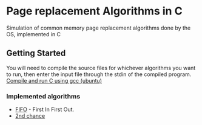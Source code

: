 # Page replacement Algorithms in C

Simulation of common memory page replacement algorithms done by the OS, implemented in C

## Getting Started

You will need to compile the source files for whichever algorithms you want to run, then enter the input file through the stdin of the compiled program.
[Compile and run C using gcc (ubuntu)](http://www.akira.ruc.dk/~keld/teaching/CAN_e14/Readings/How%20to%20Compile%20and%20Run%20a%20C%20Program%20on%20Ubuntu%20Linux.pdf)

### Implemented algorithms

- [FIFO](https://github.com/AbdullahKady/page-replacement-algorithms/blob/master/src/FIFO.c) - First In First Out.
- [2nd chance](https://github.com/AbdullahKady/page-replacement-algorithms/blob/master/src/second-chance.c)
